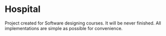 # Hospital
Project created for Software designing courses. It will be never finished. All implementations are simple as possible for convenience.
